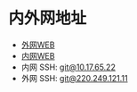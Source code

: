# 内外网地址
- [外网WEB](http://220.249.121.11:5622/gitlab/)
- [内网WEB](http://10.17.65.22:5622/gitlab/)
- 内网 SSH: git@10.17.65.22
- 外网 SSH: git@220.249.121.11 
